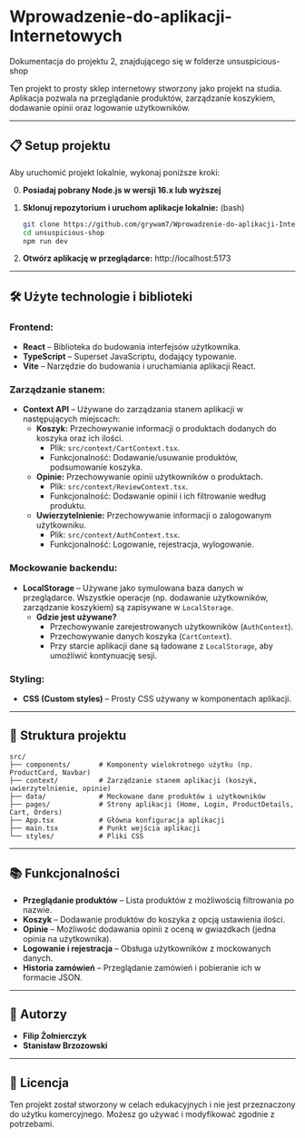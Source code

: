 # Wprowadzenie-do-aplikacji-Internetowych

Dokumentacja do projektu 2, znajdującego się w folderze unsuspicious-shop

Ten projekt to prosty sklep internetowy stworzony jako projekt na studia. Aplikacja pozwala na przeglądanie produktów, zarządzanie koszykiem, dodawanie opinii oraz logowanie użytkowników.

---

## 📋 Setup projektu

Aby uruchomić projekt lokalnie, wykonaj poniższe kroki:

0. **Posiadaj pobrany Node.js w wersji 16.x lub wyższej**

1. **Sklonuj repozytorium i uruchom aplikacje lokalnie:** (bash) 
   ```bash
   git clone https://github.com/grywam7/Wprowadzenie-do-aplikacji-Internetowych.git
   cd unsuspicious-shop
   npm run dev
   ```
2. **Otwórz aplikację w przeglądarce:**
   http://localhost:5173

---

## 🛠️ Użyte technologie i biblioteki

### **Frontend:**
- **React** – Biblioteka do budowania interfejsów użytkownika.
- **TypeScript** – Superset JavaScriptu, dodający typowanie.
- **Vite** – Narzędzie do budowania i uruchamiania aplikacji React.

### **Zarządzanie stanem:**
- **Context API** – Używane do zarządzania stanem aplikacji w następujących miejscach:
  - **Koszyk:** Przechowywanie informacji o produktach dodanych do koszyka oraz ich ilości. 
    - Plik: `src/context/CartContext.tsx`.
    - Funkcjonalność: Dodawanie/usuwanie produktów, podsumowanie koszyka.
  - **Opinie:** Przechowywanie opinii użytkowników o produktach.
    - Plik: `src/context/ReviewContext.tsx`.
    - Funkcjonalność: Dodawanie opinii i ich filtrowanie według produktu.
  - **Uwierzytelnienie:** Przechowywanie informacji o zalogowanym użytkowniku.
    - Plik: `src/context/AuthContext.tsx`.
    - Funkcjonalność: Logowanie, rejestracja, wylogowanie.

### **Mockowanie backendu:**
- **LocalStorage** – Używane jako symulowana baza danych w przeglądarce. Wszystkie operacje (np. dodawanie użytkowników, zarządzanie koszykiem) są zapisywane w `LocalStorage`.
  - **Gdzie jest używane?**
    - Przechowywanie zarejestrowanych użytkowników (`AuthContext`).
    - Przechowywanie danych koszyka (`CartContext`).
    - Przy starcie aplikacji dane są ładowane z `LocalStorage`, aby umożliwić kontynuację sesji.

### **Styling:**
- **CSS (Custom styles)** – Prosty CSS używany w komponentach aplikacji.

---

## 📂 Struktura projektu

```plaintext
src/
├── components/       # Komponenty wielokrotnego użytku (np. ProductCard, Navbar)
├── context/          # Zarządzanie stanem aplikacji (koszyk, uwierzytelnienie, opinie)
├── data/             # Mockowane dane produktów i użytkowników
├── pages/            # Strony aplikacji (Home, Login, ProductDetails, Cart, Orders)
├── App.tsx           # Główna konfiguracja aplikacji
├── main.tsx          # Punkt wejścia aplikacji
└── styles/           # Pliki CSS
```

---

## 📚 Funkcjonalności

- **Przeglądanie produktów** – Lista produktów z możliwością filtrowania po nazwie.
- **Koszyk** – Dodawanie produktów do koszyka z opcją ustawienia ilości.
- **Opinie** – Możliwość dodawania opinii z oceną w gwiazdkach (jedna opinia na użytkownika).
- **Logowanie i rejestracja** – Obsługa użytkowników z mockowanych danych.
- **Historia zamówień** – Przeglądanie zamówień i pobieranie ich w formacie JSON.

---

## 👥 Autorzy

- **Filip Żołnierczyk**
- **Stanisław Brzozowski**

---

## 📜 Licencja

Ten projekt został stworzony w celach edukacyjnych i nie jest przeznaczony do użytku komercyjnego. Możesz go używać i modyfikować zgodnie z potrzebami.

